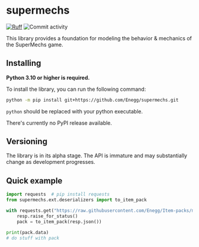 supermechs
==========
<p allign="center">
  <a href="https://github.com/astral-sh/ruff"><img src="https://img.shields.io/endpoint?url=https://raw.githubusercontent.com/astral-sh/ruff/main/assets/badge/v2.json" alt="Ruff" /></a>
  <a><img src="https://img.shields.io/github/commit-activity/w/Enegg/supermechs.svg?style=flat-square" alt="Commit activity" /></a>
</p>
This library provides a foundation for modeling the behavior & mechanics of the SuperMechs game.

Installing
----------
**Python 3.10 or higher is required.**

To install the library, you can run the following command:
```sh
python -m pip install git+https://github.com/Enegg/supermechs.git
```
`python` should be replaced with your python executable.

There's currently no PyPI release available.

Versioning
----------
The library is in its alpha stage. The API is immature and may substantially change as development progresses.


Quick example
-------------
```py
import requests  # pip install requests
from supermechs.ext.deserializers import to_item_pack

with requests.get("https://raw.githubusercontent.com/Enegg/Item-packs/master/items.json") as resp:
    resp.raise_for_status()
    pack = to_item_pack(resp.json())

print(pack.data)
# do stuff with pack
```
